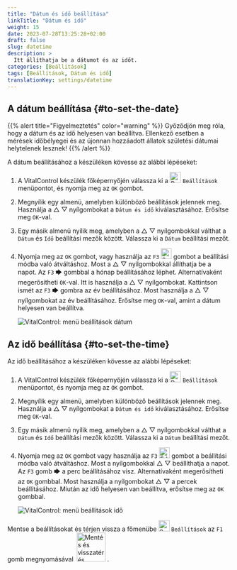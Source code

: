 ```yaml
---
title: "Dátum és idő beállítása"
linkTitle: "Dátum és idő"
weight: 15
date: 2023-07-28T13:25:28+02:00
draft: false
slug: datetime
description: >
  Itt állíthatja be a dátumot és az időt.
categories: [Beállítások]
tags: [Beállítások, Dátum és idő]
translationKey: settings/datetime
---
```

## A dátum beállítása {#to-set-the-date}
{{% alert title="Figyelmeztetés" color="warning" %}}
Győződjön meg róla, hogy a dátum és az idő helyesen van beállítva. Ellenkező esetben a mérések időbélyegei és az újonnan hozzáadott állatok születési dátumai helytelenek lesznek!
{{% /alert %}}

A dátum beállításához a készüléken kövesse az alábbi lépéseket:

1. A VitalControl készülék főképernyőjén válassza ki a <img src="/icons/gear.svg" width="25" align="bottom" alt="Beállítások" /> `Beállítások` menüpontot, és nyomja meg az `OK` gombot.

2. Megnyílik egy almenü, amelyben különböző beállítások jelennek meg. Használja a △ ▽ nyílgombokat a `Dátum és idő` kiválasztásához. Erősítse meg `OK`-val.

3. Egy másik almenü nyílik meg, amelyben a △ ▽ nyílgombokkal válthat a `Dátum` és `Idő` beállítási mezők között. Válassza ki a `Dátum` beállítási mezőt.

4. Nyomja meg az `OK` gombot, vagy használja az `F3` <img src="/icons/actions/edit.svg" width="24" align="bottom" alt="Szerkesztés" /> gombot a beállítási módba való átváltáshoz. Most a △ ▽ nyílgombokkal állíthatja be a napot. Az `F3` 🡆 gombbal a hónap beállításához léphet. Alternatívaként megerősítheti `OK`-val. Itt is használja a △ ▽ nyílgombokat. Kattintson ismét az `F3` 🡆 gombra az év beállításához. Most használja a △ ▽ nyílgombokat az év beállításához. Erősítse meg `OK`-val, amint a dátum helyesen van beállítva.

    ![VitalControl: menü beállítások dátum](../images/date.png "A dátum beállítása")

## Az idő beállítása {#to-set-the-time}

Az idő beállításához a készüléken kövesse az alábbi lépéseket:

1. A VitalControl készülék főképernyőjén válassza ki a <img src="/icons/gear.svg" width="25" align="bottom" alt="Beállítások" /> `Beállítások` menüpontot, és nyomja meg az `OK` gombot.

2. Megnyílik egy almenü, amelyben különböző beállítások jelennek meg. Használja a △ ▽ nyílgombokat a `Dátum és idő` kiválasztásához. Erősítse meg `OK`-val.

3. Egy másik almenü nyílik meg, amelyben a △ ▽ nyílgombokkal válthat a `Dátum` és `Idő` beállítási mezők között. Válassza ki a `Dátum` beállítási mezőt.


4. Nyomja meg az `OK` gombot vagy használja az `F3` <img src="/icons/actions/edit.svg" width="24" align="bottom" alt="Edit" /> gombot a beállítási módba való átváltáshoz. Most a nyílgombokkal △ ▽ beállíthatja a napot. Az `F3` gomb 🡆 a perc beállításához visz. Alternatívaként megerősítheti az `OK` gombbal. Most használja a nyílgombokat △ ▽ a percek beállításához. Miután az idő helyesen van beállítva, erősítse meg az `OK` gombbal.

    ![VitalControl: menü beállítások idő](../images/time.png "Az idő beállítása")

Mentse a beállításokat és térjen vissza a főmenübe <img src="/icons/gear.svg" width="25" align="bottom" alt="Settings" /> `Beállítások` az `F1` gomb megnyomásával &nbsp;<img src="/icons/footer/save_exit.svg" width="65" align="bottom" alt="Mentés és visszatérés" />&nbsp;.
